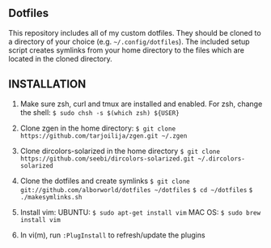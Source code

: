 Dotfiles
--------
This repository includes all of my custom dotfiles.  They should be cloned to
a directory of your choice (e.g. `~/.config/dotfiles`). The included setup script 
creates symlinks from your home directory to the files which are located in the cloned 
directory.

INSTALLATION
------------
1. Make sure zsh, curl and tmux are installed and enabled. For zsh, change the shell:
`$ sudo chsh -s $(which zsh) ${USER}`

2. Clone zgen in the home directory: 
`$ git clone https://github.com/tarjoilija/zgen.git ~/.zgen`

3. Clone dircolors-solarized in the home directory
`$ git clone https://github.com/seebi/dircolors-solarized.git ~/.dircolors-solarized`

4. Clone the dotfiles and create symlinks
`$ git clone git://github.com/alborworld/dotfiles ~/dotfiles`
`$ cd ~/dotfiles`
`$ ./makesymlinks.sh`

5. Install vim:
UBUNTU: `$ sudo apt-get install vim`
MAC OS: `$ sudo brew install vim`

6. In vi(m), run `:PlugInstall` to refresh/update the plugins
